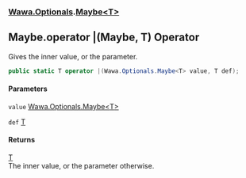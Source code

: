 ### [Wawa.Optionals](Wawa.Optionals.md 'Wawa.Optionals').[Maybe&lt;T&gt;](Maybe{T}.md 'Wawa.Optionals.Maybe<T>')

## Maybe<T>.operator |(Maybe<T>, T) Operator

Gives the inner value, or the parameter.

```csharp
public static T operator |(Wawa.Optionals.Maybe<T> value, T def);
```
#### Parameters

<a name='Wawa.Optionals.Maybe_T_.op_BitwiseOr(Wawa.Optionals.Maybe_T_,T).value'></a>

`value` [Wawa.Optionals.Maybe&lt;](Maybe{T}.md 'Wawa.Optionals.Maybe<T>')[T](Maybe{T}.md#Wawa.Optionals.Maybe_T_.T 'Wawa.Optionals.Maybe<T>.T')[&gt;](Maybe{T}.md 'Wawa.Optionals.Maybe<T>')

<a name='Wawa.Optionals.Maybe_T_.op_BitwiseOr(Wawa.Optionals.Maybe_T_,T).def'></a>

`def` [T](Maybe{T}.md#Wawa.Optionals.Maybe_T_.T 'Wawa.Optionals.Maybe<T>.T')

#### Returns
[T](Maybe{T}.md#Wawa.Optionals.Maybe_T_.T 'Wawa.Optionals.Maybe<T>.T')  
The inner value, or the parameter otherwise.